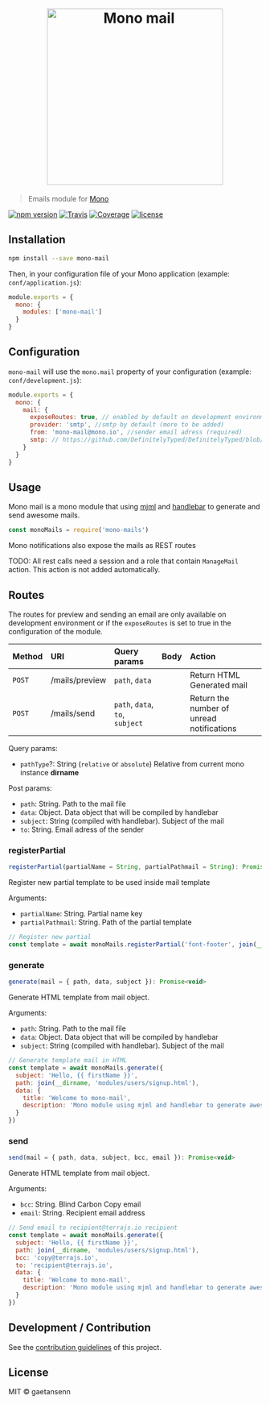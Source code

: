 <h1 align="center"><img src="https://user-images.githubusercontent.com/904724/37090727-b69ee98c-2205-11e8-8b25-0cbe40198d61.png" width="350" alt="Mono mail"/></h1>

> Emails module for [Mono](https://github.com/terrajs/mono)

[![npm version](https://img.shields.io/npm/v/mono-mail.svg)](https://www.npmjs.com/package/mono-mail)
[![Travis](https://img.shields.io/travis/terrajs/mono-mail/master.svg)](https://travis-ci.org/terrajs/mono-mail)
[![Coverage](https://img.shields.io/codecov/c/github/terrajs/mono-mail/master.svg)](https://codecov.io/gh/terrajs/mono-mail.js)
[![license](https://img.shields.io/github/license/terrajs/mono-mongodb.svg)](https://github.com/terrajs/mono-mail/blob/master/LICENSE)

## Installation

```bash
npm install --save mono-mail
```

Then, in your configuration file of your Mono application (example: `conf/application.js`):

```js
module.exports = {
  mono: {
    modules: ['mono-mail']
  }
}
```

## Configuration

`mono-mail` will use the `mono.mail` property of your configuration (example: `conf/development.js`):

```js
module.exports = {
  mono: {
    mail: {
      exposeRoutes: true, // enabled by default on development environment
      provider: 'smtp', //smtp by default (more to be added)
      from: 'mono-mail@mono.io', //sender email adress (required)
      smtp: // https://github.com/DefinitelyTyped/DefinitelyTyped/blob/924fafffc09cfeb0267573af2c847cdbfcfa464d/types/nodemailer-smtp-transport/index.d.ts#L47
    }
  }
}
```

## Usage

Mono mail is a mono module that using [mjml](https://mjml.io/) and [handlebar](handlebarsjs.com) to generate and send awesome mails.

```js
const monoMails = require('mono-mails')
```

Mono notifications also expose the mails as REST routes

TODO: All rest calls need a session and a role that contain `ManageMail` action. This action is not added automatically.

## Routes

The routes for preview and sending an email are only available on development environment or if the `exposeRoutes` is set to true in the configuration of the module.

| Method | URI | Query params | Body | Action   |
| :------| :---| :------------| :-----| :--------|
| `POST`  | /mails/preview    |  `path`, `data` | | Return HTML Generated mail |
| `POST`  | /mails/send       |  `path`, `data`, `to`, `subject`| | Return the number of unread notifications |

Query params:
- `pathType`?: String (`relative` or `absolute`) Relative from current mono instance __dirname__

Post params:
- `path`: String. Path to the mail file
- `data`: Object. Data object that will be compiled by handlebar
- `subject`: String (compiled with handlebar). Subject of the mail
- `to`: String. Email adress of the sender

### registerPartial

```js
registerPartial(partialName = String, partialPathmail = String): Promise<void>
```

Register new partial template to be used inside mail template

Arguments:
- `partialName`: String. Partial name key
- `partialPathmail`: String. Path of the partial template

```js
// Register new partial
const template = await monoMails.registerPartial('font-footer', join(__dirname, 'modules/mails/font-footer.html'))
```

### generate

```js
generate(mail = { path, data, subject }): Promise<void>
```

Generate HTML template from mail object.

Arguments:
- `path`: String. Path to the mail file
- `data`: Object. Data object that will be compiled by handlebar
- `subject`: String (compiled with handlebar). Subject of the mail

```js
// Generate template mail in HTML
const template = await monoMails.generate({
  subject: 'Hello, {{ firstName }}',
  path: join(__dirname, 'modules/users/signup.html'),
  data: {
    title: 'Welcome to mono-mail',
    description: 'Mono module using mjml and handlebar to generate awesome template mail and send it to your customers'
  }
})
```

### send

```js
send(mail = { path, data, subject, bcc, email }): Promise<void>
```

Generate HTML template from mail object.

Arguments:
- `bcc`: String. Blind Carbon Copy email
- `email`: String. Recipient email address


```js
// Send email to recipient@terrajs.io recipient
const template = await monoMails.generate({
  subject: 'Hello, {{ firstName }}',
  path: join(__dirname, 'modules/users/signup.html'),
  bcc: 'copy@terrajs.io',
  to: 'recipient@terrajs.io',
  data: {
    title: 'Welcome to mono-mail',
    description: 'Mono module using mjml and handlebar to generate awesome template mail and send it to your customers'
  }
})
```

## Development / Contribution

See the [contribution guidelines](CONTRIBUTING.md) of this project.

## License

MIT &copy; gaetansenn
